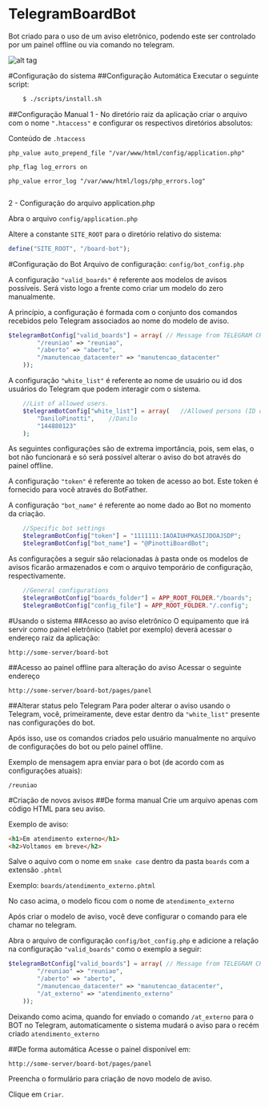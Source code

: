 # TelegramBoardBot
Bot criado para o uso de um aviso eletrônico, podendo este ser controlado por um painel offline ou via comando no telegram.

![alt tag](https://raw.githubusercontent.com/danilopinotti/telegram-board-bot/master/assets/images/example.jpg)


#Configuração do sistema
##Configuração Automática
Executar o seguinte script:
```bash
	$ ./scripts/install.sh
```

##Configuração Manual
1 - No diretório raiz da aplicação criar o arquivo com o nome `".htaccess"` e configurar os respectivos diretórios absolutos:

Conteúdo de `.htaccess` 
```
php_value auto_prepend_file "/var/www/html/config/application.php"
		
php_flag log_errors on
		
php_value error_log "/var/www/html/logs/php_errors.log"
		
```
2 - Configuração do arquivo application.php

 Abra o arquivo `config/application.php`
	
 Altere a constante ``SITE_ROOT`` para o diretório relativo do sistema:
```php
define("SITE_ROOT", "/board-bot");
```
#Configuração do Bot
Arquivo de configuração: `config/bot_config.php`

A configuração `"valid_boards"` é referente aos modelos de avisos possíveis. Será visto logo a frente como criar um modelo do zero manualmente.

A princípio, a configuração é formada com o conjunto dos comandos recebidos pelo Telegram associados ao nome do modelo de aviso.
```php
$telegramBotConfig["valid_boards"] = array(	// Message from TELEGRAM CHAT => board name
	    "/reuniao" => "reuniao",
	    "/aberto" => "aberto",
	    "/manutencao_datacenter" => "manutencao_datacenter"
	));
```


A configuração `"white_list"` é referente ao nome de usuário ou id dos usuários do Telegram que podem interagir com o sistema.
```php
	//List of allowed users.
	$telegramBotConfig["white_list"] = array(	//Allowed persons (ID or Username) to interact with BOT
		"DaniloPinotti",	//Danilo
		"144880123"
	);
```


As seguintes configurações são de extrema importância, pois, sem elas, o bot não funcionará e só será possível alterar o aviso do bot através do painel offline.

A configuração `"token"` é referente ao token de acesso ao bot. Este token é fornecido para você através do BotFather.

A configuração `"bot_name"` é referente ao nome dado ao Bot no momento da criação.
```php
	//Specific bot settings
	$telegramBotConfig["token"] = "1111111:IAOAIUHPKASIJDOAJSDP";
	$telegramBotConfig["bot_name"] = "@PinottiBoardBot";
```

As configurações a seguir são relacionadas à pasta onde os modelos de avisos ficarão armazenados e com o arquivo temporário de configuração, respectivamente.
```php
	//General configurations
	$telegramBotConfig["boards_folder"] = APP_ROOT_FOLDER."/boards";
	$telegramBotConfig["config_file"] = APP_ROOT_FOLDER."/.config";
```
#Usando o sistema
##Acesso ao aviso eletrônico
O equipamento que irá servir como painel eletrônico (tablet por exemplo) deverá acessar o endereço raiz da aplicação:

``http://some-server/board-bot``

##Acesso ao painel offline para alteração do aviso
Acessar o seguinte endereço

``http://some-server/board-bot/pages/panel``

##Alterar status pelo Telegram
Para poder alterar o aviso usando o Telegram, você, primeiramente, deve estar dentro da ``"white_list"`` presente nas configurações do bot.

Após isso, use os comandos criados pelo usuário manualmente no arquivo de configurações do bot ou pelo painel offline.

Exemplo de mensagem apra enviar para o bot (de acordo com as configurações atuais):

``/reuniao``

#Criação de novos avisos
##De forma manual
Crie um arquivo apenas com código HTML para seu aviso.

Exemplo de aviso:
```html
<h1>Em atendimento externo</h1>
<h2>Voltamos em breve</h2>
```

Salve o aquivo com o nome em ``snake case`` dentro da pasta `boards` com a extensão `.phtml`

Exemplo:
``boards/atendimento_externo.phtml``

No caso acima, o modelo ficou com o nome de `atendimento_externo`

Após criar o modelo de aviso, você deve configurar o comando para ele chamar no telegram.

Abra o arquivo de configuração `config/bot_config.php` e adicione a relação na configuração `"valid_boards"` como o exemplo a seguir:

```php
$telegramBotConfig["valid_boards"] = array(	// Message from TELEGRAM CHAT => board name
	    "/reuniao" => "reuniao",
	    "/aberto" => "aberto",
	    "/manutencao_datacenter" => "manutencao_datacenter",
	    "/at_externo" => "atendimento_externo"
	));

```

Deixando como acima, quando for enviado o comando `/at_externo` para o BOT no Telegram, automaticamente o sistema mudará o aviso para o recém criado `atendimento_externo`

##De forma automática
Acesse o painel disponível em:

`http://some-server/board-bot/pages/panel`

Preencha o formulário para criação de novo modelo de aviso.

Clique em `Criar`.

